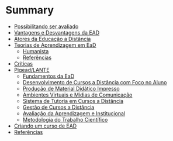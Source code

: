 # Summary

* [Possibilitando ser avaliado](possibilitando_ser_avaliado/README.md)
* [Vantagens e Desvantagens da EAD](vantagens-e-desvantagens/README.md)
* [Atores da Educação a Distância](atores_da_educacao_a_distancia/README.md)
* [Teorias de Aprendizagem em EaD](aprendizagem_teorias/README.md)
  * [Humanista](aprendizagem_teorias/humanista.md)
  * [Referências](aprendizagem_teorias/referencias.md)
* [Críticas](criticas/README.md)
* [Pigead/LANTE](pigead/README.md)
  * [Fundamentos da EaD](pigead/1-Fundamentos_de_EaD_(FEAD)/README.md)
  * [Desenvolvimento de Cursos a Distância com Foco no Aluno](pigead/2-Planejamento_de_Curso_a_Distancia_com_Foco_no_Aluno_(PCFA)/README.md)
  * [Produção de Material Didático Impresso](pigead/3-Producao_de_Material_Didatico_PMD/README.md)
  * [Ambientes Virtuais e Mídias de Comunicação](pigead/4-Ambientes_Virtuais_e_Midias_de_Comunicacao_AVMC/README.md)
  * [Sistema de Tutoria em Cursos a Distância](pigead/5-Sistemas_de_Tutoria_em_Cursos_a_Distancia_STCD/README.md)
  * [Gestão de Cursos a Distância](pigead/6-Gestao_de_Cursos_a_Distancia_GCD/README.md)
  * [Avaliação da Aprendizagem e Institucional](pigead/7-Avaliacao_de_Aprendizagem_e_Institucional_AAI/README.md)
  * [Metodologia do Trabalho Científico](pigead/8-Metodologia_do_Trabalho_Cientifico_MTC/README.md)
* [Criando um curso de EAD](criando-curso-ead/README.md)
* [Referências](referencias/README.md)
